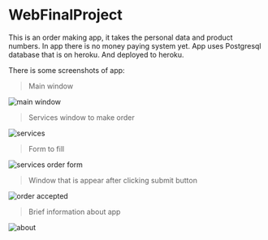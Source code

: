 # WebFinalProject

This is an order making app, it takes the personal data and product numbers. In app there is no money paying system yet. 
App  uses Postgresql database that is on heroku. And deployed to heroku.

There is some screenshots of app:

> Main window

![main window](https://user-images.githubusercontent.com/61284667/173411629-50b762e0-cada-4f13-ab8b-67baa87201ba.png)

>Services window to make order

![services](https://user-images.githubusercontent.com/61284667/173411921-a4b13d6b-d968-4388-ad3e-630ba2c9ee9c.png)

> Form to fill

![services order form](https://user-images.githubusercontent.com/61284667/173411954-59ef6b15-1b64-471f-a3b8-1a01d6927984.png)

> Window that is appear after clicking submit button

![order accepted](https://user-images.githubusercontent.com/61284667/173412019-ffc54879-00fd-4755-9087-ac95643068b9.png)

> Brief information about app

![about](https://user-images.githubusercontent.com/61284667/173412158-71ec8b79-f001-49b6-894a-6087a3585077.png)
